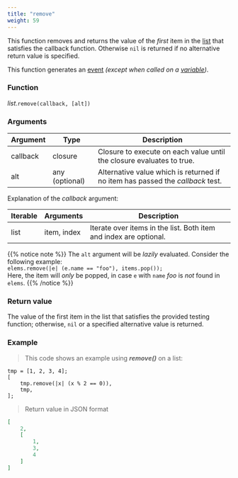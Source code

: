 ```yaml
---
title: "remove"
weight: 59
---
```


This function removes and returns the value of the *first* item in the [list](../../list) that satisfies the callback function.
Otherwise `nil` is returned if no alternative return value is specified.

This function generates an [event](../../../overview/events) *(except when called on a [variable](../../../overview/variable))*.

### Function

*list*.`remove(callback, [alt])`

### Arguments

Argument | Type | Description
-------- | ---- | -----------
callback | closure | Closure to execute on each value until the closure evaluates to true.
alt | any (optional) | Alternative value which is returned if no item has passed the *callback* test.

Explanation of the *callback* argument:

Iterable | Arguments | Description
-------- | -------- | -----------
list | item, index | Iterate over items in the list. Both item and index are optional.

{{% notice note %}}
The `alt` argument will be *lazily* evaluated. Consider the following example: \
`elems.remove(|e| (e.name == "foo"), items.pop());` \
Here, the item will *only* be popped, in case `e` with `name` *foo* is *not* found in `elems`.
{{% /notice %}}

### Return value

The value of the first item in the list that satisfies the provided testing function;
otherwise, `nil` or a specified alternative value is returned.

### Example

> This code shows an example using ***remove()*** on a list:

```thingsdb,json_response
tmp = [1, 2, 3, 4];
[
    tmp.remove(|x| (x % 2 == 0)),
    tmp,
];
```

> Return value in JSON format

```json
[
    2,
    [
        1,
        3,
        4
    ]
]
```
